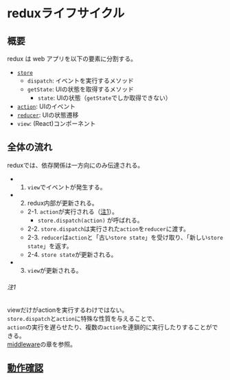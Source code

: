 # reduxライフサイクル

## 概要

redux は web アプリを以下の要素に分割する。

- [`store`](./lifecycle_store.md)
  - `dispatch`: イベントを実行するメソッド
  - `getState`: UIの状態を取得するメソッド
    - `state`: UIの状態（`getState`でしか取得できない）
- [`action`](./lifecycle_action.md): UIのイベント
- [`reducer`](./lifecycle_reducer.md): UIの状態遷移
- `view`: (React)コンポーネント

## 全体の流れ

reduxでは、依存関係は一方向にのみ伝達される。

- 1. `view`でイベントが発生する。
- 2. redux内部が更新される。
  - 2-1. `action`が実行される（[注1](#注1)）。
    - `store.dispatch(action)` が呼ばれる。
  - 2-2. `store.dispatch`は実行された`action`を`reducer`に渡す。
  - 2-3. `reducer`は`action`と「古い`store state`」を受け取り、「新しい`store state`」を返す。
  - 2-4. `store state`が更新される。
- 3. `view`が更新される。

###### 注1

viewだけがactionを実行するわけではない。<br />
`store.dispatch`と`action`に特殊な性質を与えることで、<br />
`action`の実行を遅らせたり、複数の`action`を連鎖的に実行したりすることができる。<br />
[middleware](./middleware.md)の章を参照。<br />

## [動作確認](./lifecycle_observation.md)
